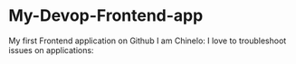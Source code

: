 # My-Devop-Frontend-app
My first Frontend application on Github
I am Chinelo:
I love to troubleshoot issues on applications:
